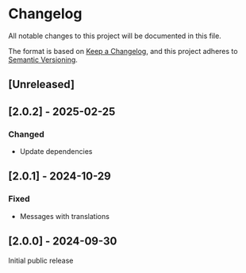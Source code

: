 # Changelog
All notable changes to this project will be documented in this file.

The format is based on [Keep a Changelog](https://keepachangelog.com/en/1.0.0/),
and this project adheres to [Semantic Versioning](https://semver.org/spec/v2.0.0.html).

## [Unreleased]

## [2.0.2] - 2025-02-25
### Changed
- Update dependencies

## [2.0.1] - 2024-10-29
### Fixed
- Messages with translations

## [2.0.0] - 2024-09-30
Initial public release
